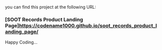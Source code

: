 you can find this project at the following URL:

### [SOOT Records Product Landing Page]https://codename1000.github.io/soot_records_product_landing_page/

Happy Coding...
